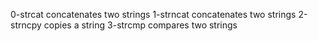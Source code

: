 0-strcat concatenates two strings
1-strncat concatenates two strings
2-strncpy copies a string
3-strcmp compares two strings

